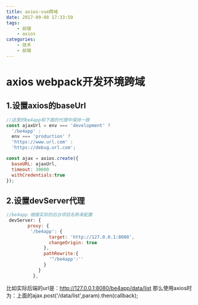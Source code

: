 ```yaml
---
title: axios-vue跨域
date: 2017-09-08 17:33:59
tags:
    - 前端
    - axios
categories:
    - 技术
    - 前端
---
```

#  axios webpack开发环境跨域
##  1.设置axios的baseUrl
```javascript
//这里的be4app和下面的代理中保持一致
const ajaxUrl = env === 'development' ?
  '/be4app' :
  env === 'production' ?
  'https://www.url.com' :
  'https://debug.url.com';

const ajax = axios.create({
  baseURL: ajaxUrl,
  timeout: 30000
  withCredentials:true
});

```
## 2.设置devServer代理
```javascript
//be4app 根据实际的后台项目名称来配置
 devServer: {
        proxy: {
         '/be4app': { 
                target: 'http://127.0.0.1:8080',
                changeOrigin: true
              },
              pathRewrite:{
                '^/be4app':''
              }
            }
          },
```
比如实际后端的url是：http://127.0.0.1:8080/be4app/data/list
那么使用axios时为：上面的ajax.post('/data/list',param).then(callback);
